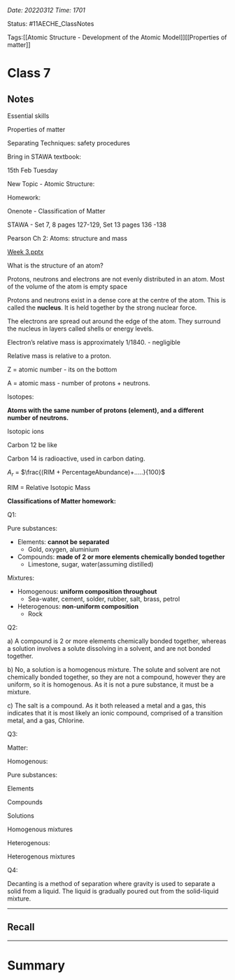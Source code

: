 *Date: 20220312 Time: 1701*


Status: #11AECHE_ClassNotes

Tags:[[Atomic Structure - Development of the Atomic Model]][[Properties of matter]]


# Class 7


## Notes
Essential skills

Properties of matter

Separating Techniques: safety procedures

Bring in STAWA textbook:

15th Feb Tuesday

New Topic - Atomic Structure:

Homework:

Onenote - Classification of Matter

STAWA - Set 7, 8 pages 127-129, Set 13 pages 136 -138

Pearson Ch 2: Atoms: structure and mass

[Week 3.pptx](https://s3-us-west-2.amazonaws.com/secure.notion-static.com/0cccd493-3033-43e5-9258-459052dc27ab/Week_3.pptx)

What is the structure of an atom?

Protons, neutrons and electrons are not evenly distributed in an atom. Most of the volume of the atom is empty space

Protons and neutrons exist in a dense core at the centre of the atom. This is called the **nucleus**. It is held together by the strong nuclear force.

The electrons are spread out around the edge of the atom. They surround the nucleus in layers called shells or energy levels.

Electron’s relative mass is approximately 1/1840. - negligible

Relative mass is relative to a proton.

Z = atomic number - its on the bottom

A = atomic mass - number of protons + neutrons.

Isotopes:

**Atoms with the same number of protons (element), and a different number of neutrons.**

Isotopic ions

Carbon 12 be like

Carbon 14 is radioactive, used in carbon dating.

$A_r$ = $\frac{(RIM + PercentageAbundance)+.....}{100}$

RIM = Relative Isotopic Mass

**Classifications of Matter homework:**

Q1:

Pure substances:

-   Elements: **cannot be separated**
    -   Gold, oxygen, aluminium
-   Compounds: **made of 2 or more elements chemically bonded together**
    -   Limestone, sugar, water(assuming distilled)

Mixtures:

-   Homogenous: **uniform composition throughout**
    -   Sea-water, cement, solder, rubber, salt, brass, petrol
-   Heterogenous: **non-uniform composition**
    -   Rock

Q2:

a) A compound is 2 or more elements chemically bonded together, whereas a solution involves a solute dissolving in a solvent, and are not bonded together.

b) No, a solution is a homogenous mixture. The solute and solvent are not chemically bonded together, so they are not a compound, however they are uniform, so it is homogenous. As it is not a pure substance, it must be a mixture.

c) The salt is a compound. As it both released a metal and a gas, this indicates that it is most likely an ionic compound, comprised of a transition metal, and a gas, Chlorine.

Q3:

Matter:

Homogenous:

Pure substances:

Elements

Compounds

Solutions

Homogenous mixtures

Heterogenous:

Heterogenous mixtures

Q4:

Decanting is a method of separation where gravity is used to separate a solid from a liquid. The liquid is gradually poured out from the solid-liquid mixture.





---
## Recall








---

# Summary